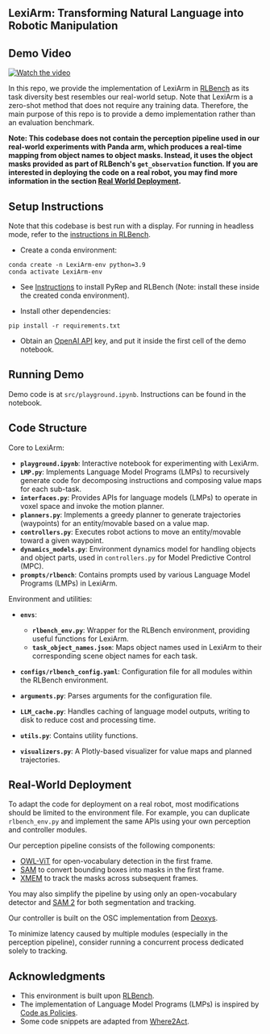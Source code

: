 ## LexiArm: Transforming Natural Language into Robotic Manipulation
## Demo Video
[![Watch the video](https://img.youtube.com/vi/YOUR_VIDEO_ID/maxresdefault.jpg)](https://github.com/Aaditya2003/LexiArm/blob/main/media.mp4)


In this repo, we provide the implementation of LexiArm in [RLBench](https://sites.google.com/view/rlbench) as its task diversity best resembles our real-world setup. Note that LexiArm is a zero-shot method that does not require any training data. Therefore, the main purpose of this repo is to provide a demo implementation rather than an evaluation benchmark.

**Note: This codebase does not contain the perception pipeline used in our real-world experiments with Panda arm, which produces a real-time mapping from object names to object masks. Instead, it uses the object masks provided as part of RLBench's `get_observation` function. If you are interested in deploying the code on a real robot, you may find more information in the section [Real World Deployment](#real-world-deployment).**

## Setup Instructions

Note that this codebase is best run with a display. For running in headless mode, refer to the [instructions in RLBench](https://github.com/stepjam/RLBench#running-headless).

- Create a conda environment:
```Shell
conda create -n LexiArm-env python=3.9
conda activate LexiArm-env
```

- See [Instructions](https://github.com/stepjam/RLBench#install) to install PyRep and RLBench (Note: install these inside the created conda environment).

- Install other dependencies:
```Shell
pip install -r requirements.txt
```

- Obtain an [OpenAI API](https://openai.com/blog/openai-api) key, and put it inside the first cell of the demo notebook.

## Running Demo

Demo code is at `src/playground.ipynb`. Instructions can be found in the notebook.

## Code Structure

Core to LexiArm:

- **`playground.ipynb`**: Interactive notebook for experimenting with LexiArm.  
- **`LMP.py`**: Implements Language Model Programs (LMPs) to recursively generate code for decomposing instructions and composing value maps for each sub-task.  
- **`interfaces.py`**: Provides APIs for language models (LMPs) to operate in voxel space and invoke the motion planner.  
- **`planners.py`**: Implements a greedy planner to generate trajectories (waypoints) for an entity/movable based on a value map.  
- **`controllers.py`**: Executes robot actions to move an entity/movable toward a given waypoint.  
- **`dynamics_models.py`**: Environment dynamics model for handling objects and object parts, used in `controllers.py` for Model Predictive Control (MPC).  
- **`prompts/rlbench`**: Contains prompts used by various Language Model Programs (LMPs) in LexiArm.  

Environment and utilities:

- **`envs`**:  
  - **`rlbench_env.py`**: Wrapper for the RLBench environment, providing useful functions for LexiArm.  
  - **`task_object_names.json`**: Maps object names used in LexiArm to their corresponding scene object names for each task.  

- **`configs/rlbench_config.yaml`**: Configuration file for all modules within the RLBench environment.  
- **`arguments.py`**: Parses arguments for the configuration file.  
- **`LLM_cache.py`**: Handles caching of language model outputs, writing to disk to reduce cost and processing time.  
- **`utils.py`**: Contains utility functions.  
- **`visualizers.py`**: A Plotly-based visualizer for value maps and planned trajectories.  

## Real-World Deployment  
To adapt the code for deployment on a real robot, most modifications should be limited to the environment file. For example, you can duplicate `rlbench_env.py` and implement the same APIs using your own perception and controller modules.  

Our perception pipeline consists of the following components:  
- [OWL-ViT](https://huggingface.co/docs/transformers/en/model_doc/owlvit) for open-vocabulary detection in the first frame.  
- [SAM](https://github.com/facebookresearch/segment-anything?tab=readme-ov-file#segment-anything) to convert bounding boxes into masks in the first frame.  
- [XMEM](https://github.com/hkchengrex/XMem) to track the masks across subsequent frames.  

You may also simplify the pipeline by using only an open-vocabulary detector and [SAM 2](https://github.com/facebookresearch/segment-anything?tab=readme-ov-file#latest-updates----sam-2-segment-anything-in-images-and-videos) for both segmentation and tracking.  

Our controller is built on the OSC implementation from [Deoxys](https://github.com/UT-Austin-RPL/deoxys_control).  

To minimize latency caused by multiple modules (especially in the perception pipeline), consider running a concurrent process dedicated solely to tracking.  

## Acknowledgments
- This environment is built upon [RLBench](https://sites.google.com/view/rlbench).
- The implementation of Language Model Programs (LMPs) is inspired by [Code as Policies](https://code-as-policies.github.io/).
- Some code snippets are adapted from [Where2Act](https://cs.stanford.edu/~kaichun/where2act/).
